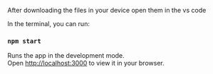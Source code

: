 After  downloading the files in your device open them in the vs code

In the terminal, you can run:

### `npm start`

Runs the app in the development mode.\
Open [http://localhost:3000](http://localhost:3000) to view it in your browser.


